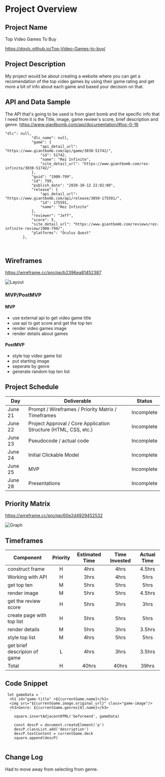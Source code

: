 # Project Overview

## Project Name

Top Video Games To Buy 

https://dgvlc.github.io/Top-Video-Games-to-buy/
## Project Description

My project would be about creating a website where you can get a recomendation of the top video games by using their game rating and get more a bit of info about each game and based your decision on that.

## API and Data Sample

The API that's going to be used is from giant bomb and the specific info that I need from it is the Title, image, game review's score, brief description and genre.
https://www.giantbomb.com/api/documentation/#toc-0-16 

```
"dlc": null,
            "dlc_name": null,
            "game": {
                "api_detail_url": "https://www.giantbomb.com/api/game/3030-51742/",
                "id": 51742,
                "name": "Rez Infinite",
                "site_detail_url": "https://www.giantbomb.com/rez-infinite/3030-51742/"
            },
            "guid": "1900-799",
            "id": 799,
            "publish_date": "2020-10-12 22:02:00",
            "release": {
                "api_detail_url": "https://www.giantbomb.com/api/release/3050-175591/",
                "id": 175591,
                "name": "Rez Infinite"
            },
            "reviewer": "Jeff",
            "score": 5,
            "site_detail_url": "https://www.giantbomb.com/reviews/rez-infinite-review/1900-799/",
            "platforms": "Oculus Quest"
        },
        
       
```

## Wireframes
https://wireframe.cc/pro/pp/b2396ea81452387
                                                                                             
![Layout](https://user-images.githubusercontent.com/38265711/122980565-cc247b80-d366-11eb-939f-27d2e79d3f79.png)                                                                                       

### MVP/PostMVP

#### MVP 

- use external api to get video game title 
- use api to get score and get the top ten 
- render video games image                                                                                             
- render details about games                                                                                                                                                                                      

#### PostMVP  

- style top video game list
- put starting image  
- seperate by genre 
- generate random top ten list                                                                                              

## Project Schedule


|  Day | Deliverable | Status
|---|---| ---|
|June 21| Prompt / Wireframes / Priority Matrix / Timeframes | Incomplete
|June 22| Project Approval / Core Application Structure (HTML, CSS, etc.) | Incomplete
|June 23| Pseudocode / actual code | Incomplete
|June 24| Initial Clickable Model  | Incomplete
|June 25| MVP | Incomplete
|June 28| Presentations | Incomplete

## Priority Matrix

https://wireframe.cc/pro/pp/60e2d4929452532

![Graph](https://user-images.githubusercontent.com/38265711/122980721-ff670a80-d366-11eb-813e-c2e4b2b0d14a.png)
                                                                                             
                                                                                             

## Timeframes


| Component | Priority | Estimated Time | Time Invested | Actual Time |
| --- | :---: |  :---: | :---: | :---: |
| construct frame| H | 4hrs| 4hrs | 4.5hrs |
| Working with API | H | 3hrs| 4hrs | 5hrs |
| get top ten | M | 5hrs | 5hrs | 5hrs |
| render image | M |  5hrs | 5hrs | 4.5hrs |
| get the review score | H |  5hrs | 3hrs | 3hrs|
| create page with top list | H |  5hrs | 5hrs| 5hrs |
| render details | M |  5hrs | 3hrs | 3.5hrs |
| style top list | M |  4hrs | 5hrs | 5hrs |
| get brief descripion of game| L |  4hrs | 3hrs | 3.5hrs |
| Total | H | 40hrs| 40hrs | 39hrs |

## Code Snippet 

```
 let gameData = `
  <h1 id="game-title" >${currentGame.name}</h1>
  <img src="${currentGame.image.original_url}" class="game-image"/>
  <h3>Genre: ${currentGame.genres[0].name}</h3>
  `
    square.insertAdjacentHTML('beforeend', gameData)

    const descP = document.createElement('p')
    descP.classList.add('description')
    descP.textContent = currentGame.deck
    square.append(descP)


```

## Change Log
 Had to move away from selecting from genre.
